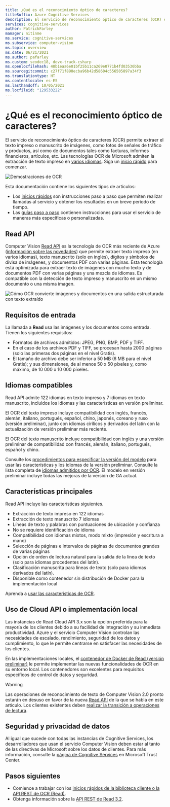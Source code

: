 ```yaml
---
title: ¿Qué es el reconocimiento óptico de caracteres?
titleSuffix: Azure Cognitive Services
description: El servicio de reconocimiento óptico de caracteres (OCR) extrae texto visible de una imagen y lo devuelve como cadenas estructuradas.
services: cognitive-services
author: PatrickFarley
manager: nitinme
ms.service: cognitive-services
ms.subservice: computer-vision
ms.topic: overview
ms.date: 06/21/2021
ms.author: pafarley
ms.custom: seodec18, devx-track-csharp
ms.openlocfilehash: 48b1eaa6e01bf25b11ca269e0771b4fd03530bba
ms.sourcegitcommit: c27f71f890ecba96b42d58604c556505897a34f3
ms.translationtype: HT
ms.contentlocale: es-ES
ms.lasthandoff: 10/05/2021
ms.locfileid: "129533222"
---
```

# <a name="what-is-optical-character-recognition"></a>¿Qué es el reconocimiento óptico de caracteres?

El servicio de reconocimiento óptico de caracteres (OCR) permite extraer el texto impreso o manuscrito de imágenes, como fotos de señales de tráfico y productos, así como de documentos tales como facturas, informes financieros, artículos, etc. Las tecnologías OCR de Microsoft admiten la extracción de texto impreso en [varios idiomas](./language-support.md). Siga un [inicio rápido](./quickstarts-sdk/client-library.md) para comenzar.

![Demostraciones de OCR](./Images/ocr-demo.gif)

Esta documentación contiene los siguientes tipos de artículos:
* Los [inicios rápidos](./quickstarts-sdk/client-library.md) son instrucciones paso a paso que permiten realizar llamadas al servicio y obtener los resultados en un breve período de tiempo. 
* Las [guías paso a paso](./Vision-API-How-to-Topics/call-read-api.md) contienen instrucciones para usar el servicio de maneras más específicas o personalizadas.
<!--* The [conceptual articles](Vision-API-How-to-Topics/call-read-api.md) provide in-depth explanations of the service's functionality and features.
* The [tutorials](./tutorials/storage-lab-tutorial.md) are longer guides that show you how to use this service as a component in broader business solutions. -->

## <a name="read-api"></a>Read API 

Computer Vision [Read API](https://centraluseuap.dev.cognitive.microsoft.com/docs/services/computer-vision-v3-2/operations/5d986960601faab4bf452005) es la tecnología de OCR más reciente de Azure ([información sobre las novedades](./whats-new.md)) que permite extraer texto impreso (en varios idiomas), texto manuscrito (solo en inglés), dígitos y símbolos de divisa de imágenes, y documentos PDF con varias páginas. Esta tecnología está optimizada para extraer texto de imágenes con mucho texto y de documentos PDF con varias páginas y una mezcla de idiomas. Es compatible con la detección de texto impreso y manuscrito en un mismo documento o una misma imagen.

![Cómo OCR convierte imágenes y documentos en una salida estructurada con texto extraído](./Images/how-ocr-works.svg)

## <a name="input-requirements"></a>Requisitos de entrada

La llamada a **Read** usa las imágenes y los documentos como entrada. Tienen los siguientes requisitos:

* Formatos de archivos admitidos: JPEG, PNG, BMP, PDF y TIFF.
* En el caso de los archivos PDF y TIFF, se procesan hasta 2000 páginas (solo las primeras dos páginas en el nivel Gratis).
* El tamaño de archivo debe ser inferior a 50 MB (6 MB para el nivel Gratis); y sus dimensiones, de al menos 50 x 50 píxeles y, como máximo, de 10 000 x 10 000 píxeles. 

## <a name="supported-languages"></a>Idiomas compatibles
Read API admite 122 idiomas en texto impreso y 7 idiomas en texto manuscrito, incluidos los idiomas y las características en versión preliminar.

El OCR del texto impreso incluye compatibilidad con inglés, francés, alemán, italiano, portugués, español, chino, japonés, coreano y ruso (versión preliminar), junto con idiomas cirílicos y derivados del latín con la actualización de versión preliminar más reciente.

El OCR del texto manuscrito incluye compatibilidad con inglés y una versión preliminar de compatibilidad con francés, alemán, italiano, portugués, español y chino.

Consulte los [procedimientos para especificar la versión del modelo](./Vision-API-How-to-Topics/call-read-api.md#determine-how-to-process-the-data-optional) para usar las características y los idiomas de la versión preliminar. Consulte la lista completa de [idiomas admitidos por OCR](./language-support.md#optical-character-recognition-ocr). El modelo en versión preliminar incluye todas las mejoras de la versión de GA actual.

## <a name="key-features"></a>Características principales

Read API incluye las características siguientes.

* Extracción de texto impreso en 122 idiomas
* Extracción de texto manuscrito 7 idiomas
* Líneas de texto y palabras con puntuaciones de ubicación y confianza
* No se requiere identificación de idioma
* Compatibilidad con idiomas mixtos, modo mixto (impresión y escritura a mano)
* Selección de páginas e intervalos de páginas de documentos grandes de varias páginas
* Opción de orden de lectura natural para la salida de la línea de texto (solo para idiomas procedentes del latín).
* Clasificación manuscrita para líneas de texto (solo para idiomas derivados del latín).
* Disponible como contenedor sin distribución de Docker para la implementación local

Aprenda a [usar las características de OCR](./vision-api-how-to-topics/call-read-api.md).

## <a name="use-the-cloud-api-or-deploy-on-premise"></a>Uso de Cloud API o implementación local
Las instancias de Read Cloud API 3.x son la opción preferida para la mayoría de los clientes debido a su facilidad de integración y su inmediata productividad. Azure y el servicio Computer Vision controlan las necesidades de escalado, rendimiento, seguridad de los datos y cumplimiento, lo que le permite centrarse en satisfacer las necesidades de los clientes.

En las implementaciones locales, el [contenedor de Docker de Read (versión preliminar)](./computer-vision-how-to-install-containers.md) le permite implementar las nuevas funcionalidades de OCR en su entorno local. Los contenedores son excelentes para requisitos específicos de control de datos y seguridad.

> [!WARNING]
> Las operaciones de reconocimiento de texto de Computer Vision 2.0 pronto estarán en desuso en favor de la nueva [Read API](#read-api) de la que se habla en este artículo. Los clientes existentes deben [realizar la transición a operaciones de lectura](upgrade-api-versions.md).

## <a name="data-privacy-and-security"></a>Seguridad y privacidad de datos

Al igual que sucede con todas las instancias de Cognitive Services, los desarrolladores que usan el servicio Computer Vision deben estar al tanto de las directivas de Microsoft sobre los datos de clientes. Para más información, consulte la [página de Cognitive Services](https://www.microsoft.com/trustcenter/cloudservices/cognitiveservices) en Microsoft Trust Center.

## <a name="next-steps"></a>Pasos siguientes

- Comience a trabajar con los [inicios rápidos de la biblioteca cliente o la API REST de OCR (Read)](./quickstarts-sdk/client-library.md).
- Obtenga información sobre la [API REST de Read 3.2](https://westus.dev.cognitive.microsoft.com/docs/services/computer-vision-v3-2/operations/5d986960601faab4bf452005).
